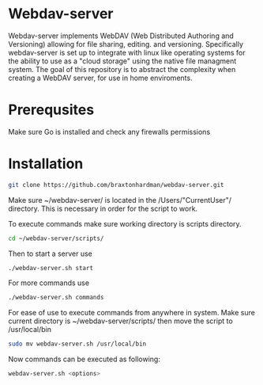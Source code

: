 # Webdav-server

Webdav-server implements WebDAV (Web Distributed Authoring and Versioning) allowing for file sharing, editing. and versioning.
Specifically webdav-server is set up to integrate with linux like operating systems for the ability to use as a "cloud storage" using the native file managment system. 
The goal of this repository is to abstract the complexity when creating a WebDAV server, for use in home enviroments. 
# Prerequsites

Make sure Go is installed and check any firewalls permissions

# Installation

```bash 
git clone https://github.com/braxtonhardman/webdav-server.git
```

Make sure ~/webdav-server/ is located in the /Users/"CurrentUser"/ directory.
This is necessary in order for the script to work. 

To execute commands make sure working directory is scripts directory. 

```bash 
cd ~/webdav-server/scripts/ 
```

Then to start a server use
 
```bash 
./webdav-server.sh start 
```

For more commands use 

```bash 
./webdav-server.sh commands
```

For ease of use to execute commands from anywhere in system. 
Make sure current directory is ~/webdav-server/scripts/ then move the script to /usr/local/bin 

```bash 
sudo mv webdav-server.sh /usr/local/bin
```

Now commands can be executed as following: 

```bash 
webdav-server.sh <options> 
```
